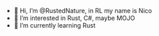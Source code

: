 - 👋 Hi, I’m @RustedNature, in RL my name is Nico
- 👀 I’m interested in Rust, C#, maybe MOJO
- 🌱 I’m currently learning Rust
  

<!---
RustedNature/RustedNature is a ✨ special ✨ repository because its `README.md` (this file) appears on your GitHub profile.
You can click the Preview link to take a look at your changes.
--->
